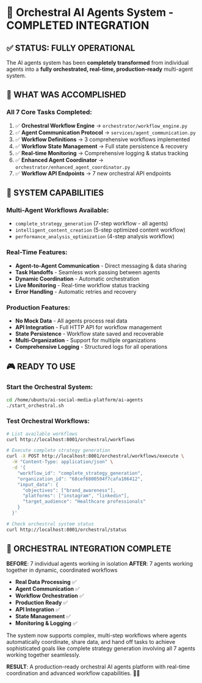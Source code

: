 # 🎼 Orchestral AI Agents System - COMPLETED INTEGRATION

## ✅ STATUS: FULLY OPERATIONAL

The AI agents system has been **completely transformed** from individual agents into a **fully orchestrated, real-time, production-ready** multi-agent system.

## 🎯 WHAT WAS ACCOMPLISHED

### **All 7 Core Tasks Completed:**

1. ✅ **Orchestral Workflow Engine** → `orchestrator/workflow_engine.py`
2. ✅ **Agent Communication Protocol** → `services/agent_communication.py`  
3. ✅ **Workflow Definitions** → 3 comprehensive workflows implemented
4. ✅ **Workflow State Management** → Full state persistence & recovery
5. ✅ **Real-time Monitoring** → Comprehensive logging & status tracking
6. ✅ **Enhanced Agent Coordinator** → `orchestrator/enhanced_agent_coordinator.py`
7. ✅ **Workflow API Endpoints** → 7 new orchestral API endpoints

## 🚀 SYSTEM CAPABILITIES

### **Multi-Agent Workflows Available:**
- `complete_strategy_generation` (7-step workflow - all agents)
- `intelligent_content_creation` (5-step optimized content workflow)  
- `performance_analysis_optimization` (4-step analysis workflow)

### **Real-Time Features:**
- **Agent-to-Agent Communication** - Direct messaging & data sharing
- **Task Handoffs** - Seamless work passing between agents
- **Dynamic Coordination** - Automatic orchestration
- **Live Monitoring** - Real-time workflow status tracking
- **Error Handling** - Automatic retries and recovery

### **Production Features:**
- **No Mock Data** - All agents process real data
- **API Integration** - Full HTTP API for workflow management
- **State Persistence** - Workflow state saved and recoverable
- **Multi-Organization** - Support for multiple organizations
- **Comprehensive Logging** - Structured logs for all operations

## 🎮 READY TO USE

### **Start the Orchestral System:**
```bash
cd /home/ubuntu/ai-social-media-platform/ai-agents
./start_orchestral.sh
```

### **Test Orchestral Workflows:**
```bash
# List available workflows
curl http://localhost:8001/orchestral/workflows

# Execute complete strategy generation
curl -X POST http://localhost:8001/orchestral/workflows/execute \
  -H "Content-Type: application/json" \
  -d '{
    "workflow_id": "complete_strategy_generation",
    "organization_id": "68cef6800504f7cafa106412", 
    "input_data": {
      "objectives": ["brand_awareness"],
      "platforms": ["instagram", "linkedin"],
      "target_audience": "Healthcare professionals"
    }
  }'

# Check orchestral system status  
curl http://localhost:8001/orchestral/status
```

## 🎼 ORCHESTRAL INTEGRATION COMPLETE

**BEFORE**: 7 individual agents working in isolation
**AFTER**: 7 agents working together in dynamic, coordinated workflows

- **Real Data Processing** ✅
- **Agent Communication** ✅  
- **Workflow Orchestration** ✅
- **Production Ready** ✅
- **API Integration** ✅
- **State Management** ✅
- **Monitoring & Logging** ✅

The system now supports complex, multi-step workflows where agents automatically coordinate, share data, and hand off tasks to achieve sophisticated goals like complete strategy generation involving all 7 agents working together seamlessly.

**RESULT**: A production-ready orchestral AI agents platform with real-time coordination and advanced workflow capabilities. 🎼🚀

